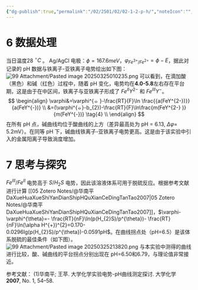 ```yaml
---
{"dg-publish":true,"permalink":"/02/2501/02/02-1-2-p-h/","noteIcon":"","created":"2025-03-20T00:04","updated":"2025-07-01T13:38"}
---
```


# 6 数据处理
当日温度28 $^{\circ}C$ 。 Ag/AgCl 电极：$\phi=167.6 meV$，$\varphi_{Fe^{3+}/Fe^{2=}}=\phi-E$，据此对记录的 pH 数据与铁离子-亚铁离子电势绘出如下图：
![99 Attachment/Pasted image 20250325010235.png](/img/user/99%20Attachment/Pasted%20image%2020250325010235.png)
可以看到，在滴加酸（黑色）和碱（红色）过程中，随着 pH 变化，电势均在**4.0-5.8**左右存在平台期，这是由于在中区间，铁离子与亚铁离子形成了 $Fe^{II}Y^{2-}$ 和 $Fe^{III}Y^{-}$。
$$
\begin{align}
\varphi&=\varphi^{⦵ }-\frac{RT}{F}\ln \frac{{a(FeY^{2-})}}{a(FeY^{-})}   \\
&=(\varphi^{⦵}-b_{2})-\frac{RT}{F}\ln\frac{m(FeY^{2-} )}{m(FeY^{-})}  \tag{4} \\
\end{align}
$$
在所有 pH 点，碱曲线均位于酸曲线的上方（差异最高处为 pH = 6.13, $\Delta \varphi=$ 5.2mV）。在同等 pH 下，碱曲线铁离子-亚铁离子电势更高。这是由于该实验中引入的金属阳离子导致淌度增加。
# 7 思考与探究
$Fe^{III}/Fe^{II}$ 电势高于 $S/H_{2}S$ 电势，因此该溶液体系可用于脱硫反应。根据参考文献进行计算 [[05 Zotero Notes/@华南平DaXueHuaXueShiYanDianShipHQuXianCeDingTanTao2007\|05 Zotero Notes/@华南平DaXueHuaXueShiYanDianShipHQuXianCeDingTanTao2007]]，$\varphi-\varphi^{\theta}=- \frac{RT}{nF}\ln(p(H_{2}S)/p^{\theta})- \frac{RT}{nF}\ln(\alpha H^{+})^{2}=0.170-0.0296lg(p(H_{2}S)/p^{\theta})-0.0591pH$。在曲线拐点处（pH=6.5）是该体系脱硫的最佳条件（如下图）。
![99 Attachment/Pasted image 20250325213820.png](/img/user/99%20Attachment/Pasted%20image%2020250325213820.png)
与本实验中测得的曲线进行比较，酸、碱曲线的平台拐点分别出现在 pH=6.50和6.79，与理论值非常接近。

参考文献：
(1)华南平; 王苹. 大学化学实验电势-pH曲线测定探讨. 大学化学 **2007**, No. 1, 54–58.